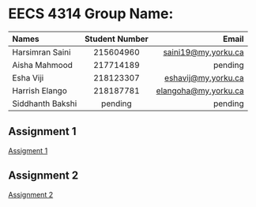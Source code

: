 # EECS 4314 Group Name: 

| Names | Student Number | Email |
| :---         |     :---:      |          ---: |
| Harsimran Saini |  215604960 | saini19@my.yorku.ca |
| Aisha Mahmood |  217714189 | pending |
| Esha Viji |  218123307 | eshavij@my.yorku.ca |
| Harrish Elango |  218187781 | elangoha@my.yorku.ca |
| Siddhanth Bakshi |  pending | pending |

## Assignment 1
[Assigment 1](eecs4314/tree/main/Assignment)

## Assignment 2
[Assignment 2](https://github.com/simransaini1999/eecs4314/blob/main/Assignment_2/Assignment_2.html)
